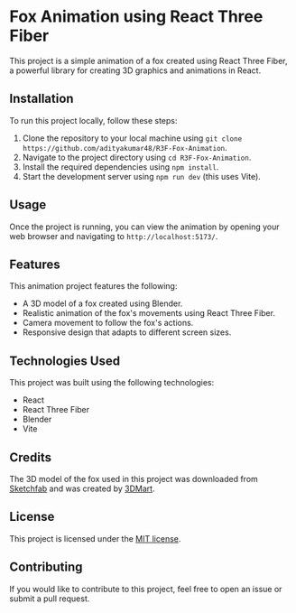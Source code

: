 # Fox Animation using React Three Fiber

This project is a simple animation of a fox created using React Three Fiber, a powerful library for creating 3D graphics and animations in React.

## Installation

To run this project locally, follow these steps:

1. Clone the repository to your local machine using `git clone https://github.com/adityakumar48/R3F-Fox-Animation`.
2. Navigate to the project directory using `cd R3F-Fox-Animation`.
3. Install the required dependencies using `npm install`.
4. Start the development server using `npm run dev` (this uses Vite).

## Usage

Once the project is running, you can view the animation by opening your web browser and navigating to `http://localhost:5173/`.

## Features

This animation project features the following:

- A 3D model of a fox created using Blender.
- Realistic animation of the fox's movements using React Three Fiber.
- Camera movement to follow the fox's actions.
- Responsive design that adapts to different screen sizes.

## Technologies Used

This project was built using the following technologies:

- React
- React Three Fiber
- Blender
- Vite

## Credits

The 3D model of the fox used in this project was downloaded from [Sketchfab](https://sketchfab.com/3d-models/fox-6e27e0a29dc14d779a5a5a50b842c717) and was created by [3DMart](https://sketchfab.com/3dmart).

## License

This project is licensed under the [MIT license](https://opensource.org/licenses/MIT).

## Contributing

If you would like to contribute to this project, feel free to open an issue or submit a pull request.

